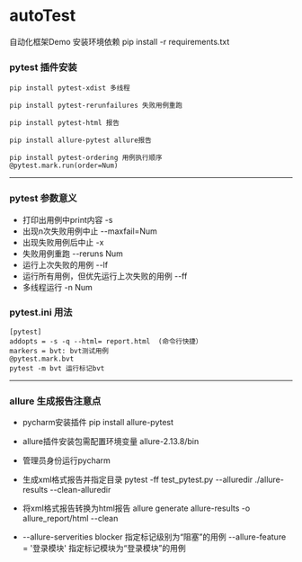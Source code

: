# autoTest
自动化框架Demo 
安装环境依赖 pip install -r requirements.txt
### pytest 插件安装
    pip install pytest-xdist 多线程
    
    pip install pytest-rerunfailures 失败用例重跑
    
    pip install pytest-html 报告
    
    pip install allure-pytest allure报告
    
    pip install pytest-ordering 用例执行顺序
    @pytest.mark.run(order=Num)

---
### pytest 参数意义

 - 打印出用例中print内容 -s
 - 出现n次失败用例中止 --maxfail=Num
 - 出现失败用例后中止 -x
 - 失败用例重跑 --reruns Num
 -  运行上次失败的用例 --lf
 - 运行所有用例，但优先运行上次失败的用例 --ff
 - 多线程运行 -n Num

### pytest.ini 用法

    [pytest]
    addopts = -s -q --html= report.html  (命令行快捷）
    markers = bvt: bvt测试用例 
    @pytest.mark.bvt
    pytest -m bvt 运行标记bvt
---
### allure 生成报告注意点

 - pycharm安装插件 pip install allure-pytest
 - allure插件安装包需配置环境变量 allure-2.13.8/bin
 - 管理员身份运行pycharm
 - 生成xml格式报告并指定目录 pytest -ff test_pytest.py --alluredir ./allure-results --clean-alluredir
 - 将xml格式报告转换为html报告 allure generate allure-results -o allure_report/html --clean
 
 - --allure-serverities blocker 指定标记级别为“阻塞”的用例
   --allure-feature = '登录模块' 指定标记模块为“登录模块”的用例
